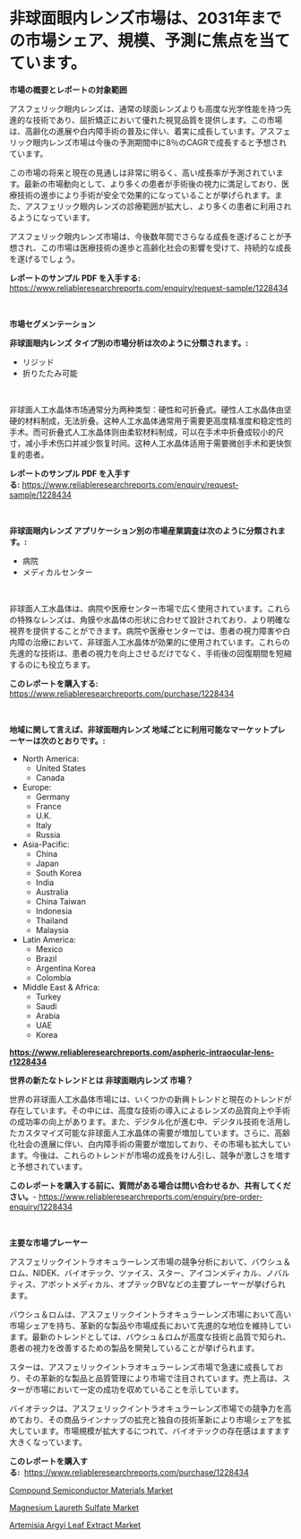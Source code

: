 <p><h1>非球面眼内レンズ市場は、2031年までの市場シェア、規模、予測に焦点を当てています。</h1></p><p><strong>市場の概要とレポートの対象範囲</strong></p>
<p><p>アスフェリック眼内レンズは、通常の球面レンズよりも高度な光学性能を持つ先進的な技術であり、屈折矯正において優れた視覚品質を提供します。この市場は、高齢化の進展や白内障手術の普及に伴い、着実に成長しています。アスフェリック眼内レンズ市場は今後の予測期間中に8％のCAGRで成長すると予想されています。</p><p>この市場の将来と現在の見通しは非常に明るく、高い成長率が予測されています。最新の市場動向として、より多くの患者が手術後の視力に満足しており、医療技術の進歩により手術が安全で効果的になっていることが挙げられます。また、アスフェリック眼内レンズの診療範囲が拡大し、より多くの患者に利用されるようになっています。</p><p>アスフェリック眼内レンズ市場は、今後数年間でさらなる成長を遂げることが予想され、この市場は医療技術の進歩と高齢化社会の影響を受けて、持続的な成長を遂げるでしょう。</p></p>
<p><strong>レポートのサンプル PDF を入手する:</strong> <a href="https://www.reliableresearchreports.com/enquiry/request-sample/1228434">https://www.reliableresearchreports.com/enquiry/request-sample/1228434</a></p>
<p>&nbsp;</p>
<p><strong>市場セグメンテーション</strong></p>
<p><strong>非球面眼内レンズ タイプ別の市場分析は次のように分類されます。:</strong></p>
<p><ul><li>リジッド</li><li>折りたたみ可能</li></ul></p>
<p>&nbsp;</p>
<p><p>非球面人工水晶体市场通常分为两种类型：硬性和可折叠式。硬性人工水晶体由坚硬的材料制成，无法折叠。这种人工水晶体通常用于需要更高度精准度和稳定性的手术。而可折叠式人工水晶体则由柔软材料制成，可以在手术中折叠成较小的尺寸，减小手术伤口并减少恢复时间。这种人工水晶体适用于需要微创手术和更快恢复的患者。</p></p>
<p><strong>レポートのサンプル PDF を入手する:</strong>&nbsp;<a href="https://www.reliableresearchreports.com/enquiry/request-sample/1228434">https://www.reliableresearchreports.com/enquiry/request-sample/1228434</a></p>
<p>&nbsp;</p>
<p><strong> 非球面眼内レンズ アプリケーション別の市場産業調査は次のように分類されます。:</strong></p>
<p><ul><li>病院</li><li>メディカルセンター</li></ul></p>
<p>&nbsp;</p>
<p><p>非球面人工水晶体は、病院や医療センター市場で広く使用されています。これらの特殊なレンズは、角膜や水晶体の形状に合わせて設計されており、より明確な視界を提供することができます。病院や医療センターでは、患者の視力障害や白内障の治療において、非球面人工水晶体が効果的に使用されています。これらの先進的な技術は、患者の視力を向上させるだけでなく、手術後の回復期間を短縮するのにも役立ちます。</p></p>
<p><strong>このレポートを購入する:</strong>&nbsp; <a href="https://www.reliableresearchreports.com/purchase/1228434">https://www.reliableresearchreports.com/purchase/1228434</a></p>
<p>&nbsp;</p>
<p><strong>地域に関して言えば、非球面眼内レンズ 地域ごとに利用可能なマーケットプレーヤーは次のとおりです。:</strong></p>
<p><ul>
    <li>
        North America:
        <ul>
            <li>United States</li>
            <li>Canada</li>
        </ul>
    </li>
    <li>
        Europe:
        <ul>
            <li>Germany</li>
            <li>France</li>
            <li>U.K.</li>
            <li>Italy</li>
            <li>Russia</li>
        </ul>
    </li>
    <li>
        Asia-Pacific:
        <ul>
            <li>China</li>
            <li>Japan</li>
            <li>South Korea</li>
            <li>India</li>
            <li>Australia</li>
            <li>China Taiwan</li>
            <li>Indonesia</li>
            <li>Thailand</li>
            <li>Malaysia</li>
        </ul>
    </li>
    <li>
        Latin America:
        <ul>
            <li>Mexico</li>
            <li>Brazil</li>
            <li>Argentina Korea</li>
            <li>Colombia</li>
        </ul>
    </li>
    <li>
        Middle East & Africa:
        <ul>
            <li>Turkey</li>
            <li>Saudi</li>
            <li>Arabia</li>
            <li>UAE</li>
            <li>Korea</li>
        </ul>
    </li>
    </ul></p>
<p><strong><a href="https://www.reliableresearchreports.com/aspheric-intraocular-lens-r1228434">https://www.reliableresearchreports.com/aspheric-intraocular-lens-r1228434</a></strong>&nbsp;</p>
<p><strong>世界の新たなトレンドとは 非球面眼内レンズ 市場？</strong></p>
<p><p>世界の非球面人工水晶体市場には、いくつかの新興トレンドと現在のトレンドが存在しています。その中には、高度な技術の導入によるレンズの品質向上や手術の成功率の向上があります。また、デジタル化が進む中、デジタル技術を活用したカスタマイズ可能な非球面人工水晶体の需要が増加しています。さらに、高齢化社会の進展に伴い、白内障手術の需要が増加しており、その市場も拡大しています。今後は、これらのトレンドが市場の成長をけん引し、競争が激しさを増すと予想されています。</p></p>
<p><strong>このレポートを購入する前に、質問がある場合は問い合わせるか、共有してください。</strong>- <a href="https://www.reliableresearchreports.com/enquiry/pre-order-enquiry/1228434">https://www.reliableresearchreports.com/enquiry/pre-order-enquiry/1228434</a></p>
<p>&nbsp;</p>
<p><strong>主要な市場プレーヤー</strong></p>
<p><p>アスフェリックイントラオキュラーレンズ市場の競争分析において、バウシュ＆ロム、NIDEK、バイオテック、ツァイス、スター、アイコンメディカル、ノバルティス、アボットメディカル、オプテックBVなどの主要プレーヤーが挙げられます。 </p><p>バウシュ＆ロムは、アスフェリックイントラオキュラーレンズ市場において高い市場シェアを持ち、革新的な製品や市場成長において先進的な地位を維持しています。最新のトレンドとしては、バウシュ＆ロムが高度な技術と品質で知られ、患者の視力を改善するための製品を開発していることが挙げられます。</p><p>スターは、アスフェリックイントラオキュラーレンズ市場で急速に成長しており、その革新的な製品と品質管理により市場で注目されています。売上高は、スターが市場において一定の成功を収めていることを示しています。</p><p>バイオテックは、アスフェリックイントラオキュラーレンズ市場での競争力を高めており、その商品ラインナップの拡充と独自の技術革新により市場シェアを拡大しています。市場規模が拡大するにつれて、バイオテックの存在感はますます大きくなっています。</p></p>
<p><strong>このレポートを購入する:</strong>&nbsp;&nbsp;<a href="https://www.reliableresearchreports.com/purchase/1228434">https://www.reliableresearchreports.com/purchase/1228434</a></p>
<p><p><a href="https://www.linkedin.com/pulse/compound-semiconductor-materials-market-furnish-information-1gpfe?trackingId=wRlvOJRhMqPQYZ7t%2FskXpg%3D%3D">Compound Semiconductor Materials Market</a></p><p><a href="https://www.linkedin.com/pulse/magnesium-laureth-sulfate-market-insights-players-forecast-till-ocdbf?trackingId=Q01TqZbwpwHHlujh2kauPQ%3D%3D">Magnesium Laureth Sulfate Market</a></p><p><a href="https://www.linkedin.com/pulse/artemisia-argyi-leaf-extract-market-offer-valuable-insights-size-looyf?trackingId=pdkZt8qfrNR%2BMeR0JmsuOA%3D%3D">Artemisia Argyi Leaf Extract Market</a></p></p>
